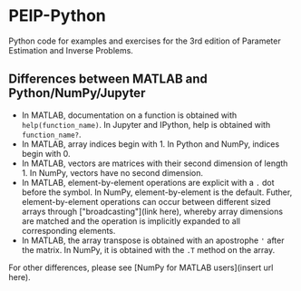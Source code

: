 # PEIP-Python

Python code for examples and exercises for the 3rd edition of Parameter
Estimation and Inverse Problems.

## Differences between MATLAB and Python/NumPy/Jupyter

* In MATLAB, documentation on a function is obtained with `help(function_name)`.
  In Jupyter and IPython, help is obtained with `function_name?`.
* In MATLAB, array indices begin with 1.  In Python and NumPy, indices begin with 0.
* In MATLAB, vectors are matrices with their second dimension of length 1.
  In NumPy, vectors have no second dimension.
* In MATLAB, element-by-element operations are explicit with a `.` dot before the symbol.
  In NumPy, element-by-element is the default.  Futher, element-by-element operations can
  occur between different sized arrays through ["broadcasting"](link here), whereby
  array dimensions are matched and the operation is implicitly expanded to all
  corresponding elements.
* In MATLAB, the array transpose is obtained with an apostrophe `'` after the matrix.
  In NumPy, it is obtained with the `.T` method on the array.

For other differences, please see [NumPy for MATLAB users](insert url here).